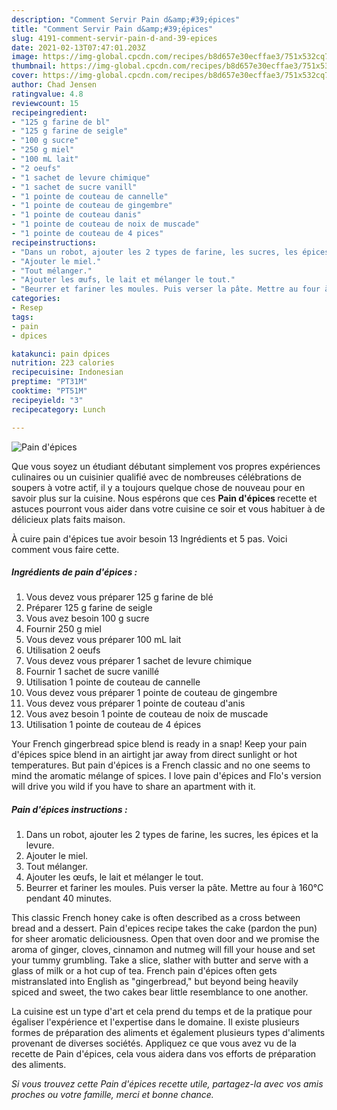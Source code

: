 ```yaml
---
description: "Comment Servir Pain d&amp;#39;épices"
title: "Comment Servir Pain d&amp;#39;épices"
slug: 4191-comment-servir-pain-d-and-39-epices
date: 2021-02-13T07:47:01.203Z
image: https://img-global.cpcdn.com/recipes/b8d657e30ecffae3/751x532cq70/pain-depices-photo-principale-de-la-recette.jpg
thumbnail: https://img-global.cpcdn.com/recipes/b8d657e30ecffae3/751x532cq70/pain-depices-photo-principale-de-la-recette.jpg
cover: https://img-global.cpcdn.com/recipes/b8d657e30ecffae3/751x532cq70/pain-depices-photo-principale-de-la-recette.jpg
author: Chad Jensen
ratingvalue: 4.8
reviewcount: 15
recipeingredient:
- "125 g farine de bl"
- "125 g farine de seigle"
- "100 g sucre"
- "250 g miel"
- "100 mL lait"
- "2 oeufs"
- "1 sachet de levure chimique"
- "1 sachet de sucre vanill"
- "1 pointe de couteau de cannelle"
- "1 pointe de couteau de gingembre"
- "1 pointe de couteau danis"
- "1 pointe de couteau de noix de muscade"
- "1 pointe de couteau de 4 pices"
recipeinstructions:
- "Dans un robot, ajouter les 2 types de farine, les sucres, les épices et la levure."
- "Ajouter le miel."
- "Tout mélanger."
- "Ajouter les œufs, le lait et mélanger le tout."
- "Beurrer et fariner les moules. Puis verser la pâte. Mettre au four à 160°C pendant 40 minutes."
categories:
- Resep
tags:
- pain
- dpices

katakunci: pain dpices 
nutrition: 223 calories
recipecuisine: Indonesian
preptime: "PT31M"
cooktime: "PT51M"
recipeyield: "3"
recipecategory: Lunch

---
```



![Pain d&#39;épices](https://img-global.cpcdn.com/recipes/b8d657e30ecffae3/751x532cq70/pain-depices-photo-principale-de-la-recette.jpg)

Que vous soyez un étudiant débutant simplement vos propres expériences culinaires ou un cuisinier qualifié avec de nombreuses célébrations de soupers à votre actif, il y a toujours quelque chose de nouveau pour en savoir plus sur la cuisine. Nous espérons que ces <strong> Pain d&#39;épices </strong> recette et astuces pourront vous aider dans votre cuisine ce soir et vous habituer à de délicieux plats faits maison.

<!--inarticleads1-->

À cuire pain d&#39;épices tue avoir besoin 13 Ingrédients et 5 pas. Voici comment vous faire cette.

##### Ingrédients de pain d&#39;épices :

1. Vous devez vous préparer 125 g farine de blé
1. Préparer 125 g farine de seigle
1. Vous avez besoin 100 g sucre
1. Fournir 250 g miel
1. Vous devez vous préparer 100 mL lait
1. Utilisation 2 oeufs
1. Vous devez vous préparer 1 sachet de levure chimique
1. Fournir 1 sachet de sucre vanillé
1. Utilisation 1 pointe de couteau de cannelle
1. Vous devez vous préparer 1 pointe de couteau de gingembre
1. Vous devez vous préparer 1 pointe de couteau d&#39;anis
1. Vous avez besoin 1 pointe de couteau de noix de muscade
1. Utilisation 1 pointe de couteau de 4 épices


Your French gingerbread spice blend is ready in a snap! Keep your pain d&#39;épices spice blend in an airtight jar away from direct sunlight or hot temperatures. But pain d&#39;épices is a French classic and no one seems to mind the aromatic mélange of spices. I love pain d&#39;épices and Flo&#39;s version will drive you wild if you have to share an apartment with it. 

<!--inarticleads2-->

##### Pain d&#39;épices instructions :

1. Dans un robot, ajouter les 2 types de farine, les sucres, les épices et la levure.
1. Ajouter le miel.
1. Tout mélanger.
1. Ajouter les œufs, le lait et mélanger le tout.
1. Beurrer et fariner les moules. Puis verser la pâte. Mettre au four à 160°C pendant 40 minutes.


This classic French honey cake is often described as a cross between bread and a dessert. Pain d&#39;epices recipe takes the cake (pardon the pun) for sheer aromatic deliciousness. Open that oven door and we promise the aroma of ginger, cloves, cinnamon and nutmeg will fill your house and set your tummy grumbling. Take a slice, slather with butter and serve with a glass of milk or a hot cup of tea. French pain d&#39;épices often gets mistranslated into English as &#34;gingerbread,&#34; but beyond being heavily spiced and sweet, the two cakes bear little resemblance to one another. 

<!--inarticleads1-->

<p>
La cuisine est un type d'art et cela prend du temps et de la pratique pour égaliser l'expérience et l'expertise dans le domaine. Il existe plusieurs formes de préparation des aliments et également plusieurs types d'aliments provenant de diverses sociétés. Appliquez ce que vous avez vu de la recette de Pain d&#39;épices, cela vous aidera dans vos efforts de préparation des aliments.
</p>

<p>
<i>Si vous trouvez cette Pain d&#39;épices recette utile, partagez-la avec vos amis proches ou votre famille, merci et bonne chance.</i>
</p>
